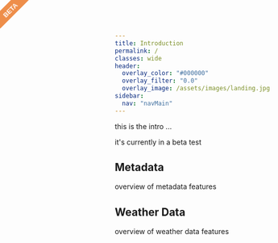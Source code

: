 ```yaml
---
title: Introduction
permalink: /
classes: wide
header:
  overlay_color: "#000000"
  overlay_filter: "0.0"
  overlay_image: /assets/images/landing.jpg
sidebar:
  nav: "navMain"
---
```


this is the intro ...

it's currently in a beta test

## Metadata

overview of metadata features

## Weather Data

overview of weather data features

<style>
  body:after{
  content: "beta";
  position: fixed;
  width: 80px;
  height: 25px;
  background: #EE8E4A;
  top: 7px;
  left: -20px;
  text-align: center;
  font-size: 13px;
  font-family: sans-serif;
  text-transform: uppercase;
  font-weight: bold;
  color: #fff;
  line-height: 27px;
  -ms-transform:rotate(-45deg);
  -webkit-transform:rotate(-45deg);
  transform:rotate(-45deg);
}
</style>
